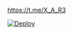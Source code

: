 https://t.me/X_A_R3

[![Deploy](https://www.herokucdn.com/deploy/button.svg)](https://heroku.com/deploy?template=https://github.com/Ammar5002/alazizy)
